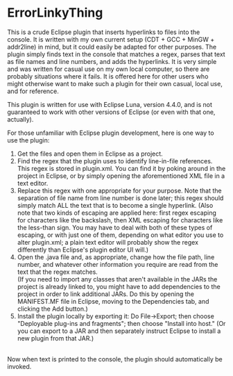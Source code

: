 ErrorLinkyThing
===============

This is a crude Eclipse plugin that inserts hyperlinks to files into the console.  It is written with my own current setup (CDT + GCC + MinGW + addr2line) in mind, but it could easily be adapted for other purposes.  The plugin simply finds text in the console that matches a regex, parses that text as file names and line numbers, and adds the hyperlinks.  It is very simple and was written for casual use on my own local computer, so there are probably situations where it fails.  It is offered here for other users who might otherwise want to make such a plugin for their own casual, local use, and for reference.

This plugin is written for use with Eclipse Luna, version 4.4.0, and is not guaranteed to work with other versions of Eclipse (or even with that one, actually).

For those unfamiliar with Eclipse plugin development, here is one way to use the plugin:

1) Get the files and open them in Eclipse as a project.<br />
2) Find the regex that the plugin uses to identify line-in-file references.  This regex is stored in plugin.xml.  You can find it by poking around in the project in Eclipse, or by simply opening the aforementioned XML file in a text editor.<br />
3) Replace this regex with one appropriate for your purpose.  Note that the separation of file name from line number is done later; this regex should simply match ALL the text that is to become a single hyperlink.  (Also note that two kinds of escaping are applied here:  first regex escaping for characters like the backslash, then XML escaping for characters like the less-than sign.  You may have to deal with both of these types of escaping, or with just one of them, depending on what editor you use to alter plugin.xml; a plain text editor will probably show the regex differently than Eclipse's plugin editor UI will.)<br />
4) Open the .java file and, as appropriate, change how the file path, line number, and whatever other information you require are read from the text that the regex matches.<br />
(If you need to import any classes that aren't available in the JARs the project is already linked to, you might have to add dependencies to the project in order to link additional JARs.  Do this by opening the MANIFEST.MF file in Eclipse, moving to the Dependencies tab, and clicking the Add button.)<br />
5) Install the plugin locally by exporting it:  Do File->Export; then choose "Deployable plug-ins and fragments"; then choose "Install into host."  (Or you can export to a JAR and then separately instruct Eclipse to install a new plugin from that JAR.)<br />
<br />
Now when text is printed to the console, the plugin should automatically be invoked.<br />
